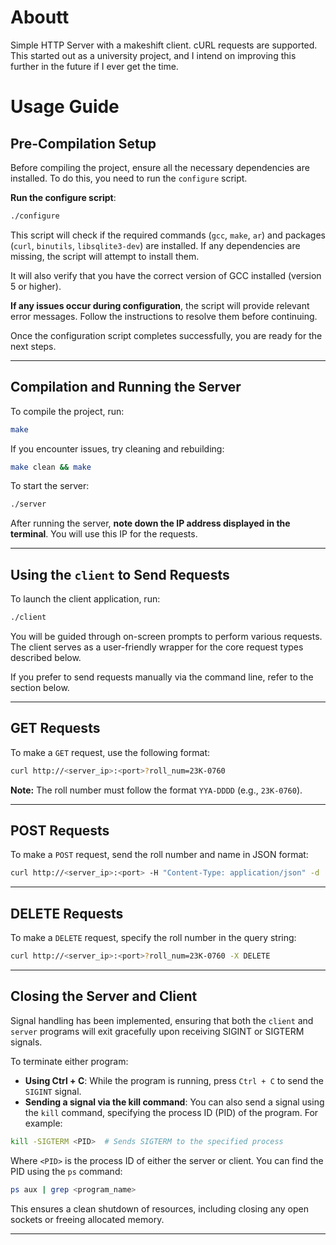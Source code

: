# Aboutt

Simple HTTP Server with a makeshift client. cURL requests are supported. This started out as a university project, and I intend on improving this further in the future if I ever get the time.

# Usage Guide

## Pre-Compilation Setup

Before compiling the project, ensure all the necessary dependencies are installed. To do this, you need to run the `configure` script.

**Run the configure script**:
```bash
./configure
```

This script will check if the required commands (`gcc`, `make`, `ar`) and packages (`curl`, `binutils`, `libsqlite3-dev`) are installed. If any dependencies are missing, the script will attempt to install them.

It will also verify that you have the correct version of GCC installed (version 5 or higher).

**If any issues occur during configuration**, the script will provide relevant error messages. Follow the instructions to resolve them before continuing.

Once the configuration script completes successfully, you are ready for the next steps.

---

## Compilation and Running the Server

To compile the project, run:
```bash
make
```

If you encounter issues, try cleaning and rebuilding:
```bash
make clean && make
```

To start the server:
```bash
./server
```

After running the server, **note down the IP address displayed in the terminal**. You will use this IP for the requests.

---

## Using the `client` to Send Requests

To launch the client application, run:

```bash
./client
```

You will be guided through on-screen prompts to perform various requests. The client serves as a user-friendly wrapper for the core request types described below.

If you prefer to send requests manually via the command line, refer to the section below.

---

## GET Requests

To make a `GET` request, use the following format:
```bash
curl http://<server_ip>:<port>?roll_num=23K-0760
```

**Note:** The roll number must follow the format `YYA-DDDD` (e.g., `23K-0760`).

---

## POST Requests

To make a `POST` request, send the roll number and name in JSON format:
```bash
curl http://<server_ip>:<port> -H "Content-Type: application/json" -d '{"roll_num": "23K-0760", "name": "Muhammad Abd-Ur-Rahman"}'
```

---

## DELETE Requests

To make a `DELETE` request, specify the roll number in the query string:
```bash
curl http://<server_ip>:<port>?roll_num=23K-0760 -X DELETE
```

---

##  Closing the Server and Client

Signal handling has been implemented, ensuring that both the `client` and `server` programs will exit gracefully upon receiving SIGINT or SIGTERM signals.

To terminate either program:

- **Using Ctrl + C**: While the program is running, press `Ctrl + C` to send the `SIGINT` signal.
- **Sending a signal via the kill command**: You can also send a signal using the `kill` command, specifying the process ID (PID) of the program. For example:
```bash
kill -SIGTERM <PID>  # Sends SIGTERM to the specified process
```

Where `<PID>` is the process ID of either the server or client. You can find the PID using the `ps` command:
```bash
ps aux | grep <program_name>
```

This ensures a clean shutdown of resources, including closing any open sockets or freeing allocated memory.

---
